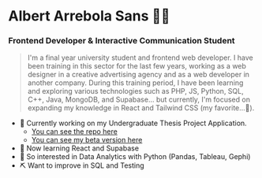 #  Albert Arrebola Sans 👋😄
### Frontend Developer & Interactive Communication Student

> I'm a final year university student and frontend web developer. I have been training in this sector for the last few years, working as a web designer in a creative advertising agency and as a web developer in another company. During this training period, I have been learning and exploring various technologies such as PHP, JS, Python, SQL, C++, Java, MongoDB, and Supabase... but currently, I'm focused on expanding my knowledge in React and Tailwind CSS (my favorite...👀).
- 🔭 Currently working on my Undergraduate Thesis Project Application.
  - [You can see the repo here ](https://github.com/albertarrebola08/Courses_Platform_TFG)
  - [You can see my beta version here ](https://courses-platform-tfg.vercel.app/)
- 🌱 Now learning React and Supabase
- 🐍 So interested in Data Analytics with Python (Pandas, Tableau, Gephi) 
- ⛏ Want to improve in SQL and Testing 

